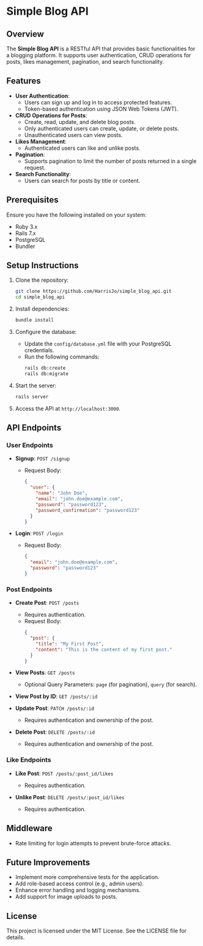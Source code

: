 # Simple Blog API

## Overview
The **Simple Blog API** is a RESTful API that provides basic functionalities for a blogging platform. It supports user authentication, CRUD operations for posts, likes management, pagination, and search functionality.

## Features

- **User Authentication**:
  - Users can sign up and log in to access protected features.
  - Token-based authentication using JSON Web Tokens (JWT).
- **CRUD Operations for Posts**:
  - Create, read, update, and delete blog posts.
  - Only authenticated users can create, update, or delete posts.
  - Unauthenticated users can view posts.
- **Likes Management**:
  - Authenticated users can like and unlike posts.
- **Pagination**:
  - Supports pagination to limit the number of posts returned in a single request.
- **Search Functionality**:
  - Users can search for posts by title or content.

## Prerequisites

Ensure you have the following installed on your system:

- Ruby 3.x
- Rails 7.x
- PostgreSQL
- Bundler

## Setup Instructions

1. Clone the repository:
   ```bash
   git clone https://github.com/HarrisJo/simple_blog_api.git
   cd simple_blog_api
   ```

2. Install dependencies:
   ```bash
   bundle install
   ```

3. Configure the database:
   - Update the `config/database.yml` file with your PostgreSQL credentials.
   - Run the following commands:
     ```bash
     rails db:create
     rails db:migrate
     ```

4. Start the server:
   ```bash
   rails server
   ```

5. Access the API at `http://localhost:3000`.

## API Endpoints

### User Endpoints

- **Signup**: `POST /signup`
  - Request Body:
    ```json
    {
      "user": {
        "name": "John Doe",
        "email": "john.doe@example.com",
        "password": "password123",
        "password_confirmation": "password123"
      }
    }
    ```

- **Login**: `POST /login`
  - Request Body:
    ```json
    {
      "email": "john.doe@example.com",
      "password": "password123"
    }
    ```

### Post Endpoints

- **Create Post**: `POST /posts`
  - Requires authentication.
  - Request Body:
    ```json
    {
      "post": {
        "title": "My First Post",
        "content": "This is the content of my first post."
      }
    }
    ```

- **View Posts**: `GET /posts`
  - Optional Query Parameters: `page` (for pagination), `query` (for search).

- **View Post by ID**: `GET /posts/:id`

- **Update Post**: `PATCH /posts/:id`
  - Requires authentication and ownership of the post.

- **Delete Post**: `DELETE /posts/:id`
  - Requires authentication and ownership of the post.

### Like Endpoints

- **Like Post**: `POST /posts/:post_id/likes`
  - Requires authentication.

- **Unlike Post**: `DELETE /posts/:post_id/likes`
  - Requires authentication.

## Middleware

- Rate limiting for login attempts to prevent brute-force attacks.

## Future Improvements

- Implement more comprehensive tests for the application.
- Add role-based access control (e.g., admin users).
- Enhance error handling and logging mechanisms.
- Add support for image uploads to posts.

## License

This project is licensed under the MIT License. See the LICENSE file for details.

